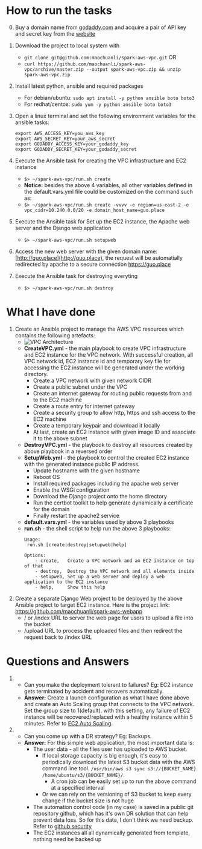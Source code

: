 # How to run the tasks
0. Buy a domain name from [godaddy.com](godaddy.com) and acquire a pair of API key and secret key from the [website](https://developer.godaddy.com/)

1. Download the project to local system with
      * `git clone git@github.com:maochuanli/spark-aws-vpc.git` OR
      * `curl https://github.com/maochuanli/spark-aws-vpc/archive/master.zip --output spark-aws-vpc.zip && unzip spark-aws-vpc.zip`
2. Install latest python, ansible and required packages
      * For debian/ubuntu: `sudo apt install -y python ansible boto boto3` 
      * For redhat/centos: `sudo yum -y python ansible boto boto3`
3. Open a linux terminal and set the following environment variables for the ansible tasks:
      ```
    export AWS_ACCESS_KEY=you_aws_key
    export AWS_SECRET_KEY=your_aws_secret
    export GODADDY_ACCESS_KEY=your_godaddy_key
    export GODADDY_SECRET_KEY=your_godaddy_secret
      ```
4. Execute the Ansible task for creating the VPC infrastructure and EC2 instance
   * `$> ~/spark-aws-vpc/run.sh create`
   * **Notice:** besides the above 4 variables, all other variables defined in the default.vars.yml file could be customized on the command such as:
   * `$> ~/spark-aws-vpc/run.sh create -vvvv -e region=us-east-2 -e vpc_cidr=10.240.0.0/20 -e domain_host_name=guo.place`

5. Execute the Ansible task for Set up the EC2 instance, the Apache web server and the Django web application
   * `$> ~/spark-aws-vpc/run.sh setupweb`

6. Access the new web server with the given domain name: [http://guo.place](http://guo.place), the request will be automatially redirected by apache to a secure connection https://guo.place

7. Execute the Ansible task for destroying everyting
   * `$> ~/spark-aws-vpc/run.sh destroy`
# What I have done
1. Create an Ansible project to manage the AWS VPC resources which contains the following artefacts:
   * ![VPC Architecture](https://docs.aws.amazon.com/AmazonVPC/latest/UserGuide/images/Case1_Diagram.png)
   * **CreateVPC.yml** - the main playbook to create VPC infrastructure and EC2 instance for the VPC network. With successful creation, all VPC network id, EC2 instance id and temporary key file for accessing the EC2 instance will be generated under the working directory.
      * Create a VPC network with given network CIDR
      * Create a public subnet under the VPC
      * Create an internet gateway for routing public requests from and to the EC2 machine
      * Create a route entry for internet gateway
      * Create a security group to allow http, https and ssh access to the EC2 machine
      * Create a temporary keypair and download it locally
      * At last, create an EC2 instance with given image ID and associate it to the above subnet
   * **DestroyVPC.yml** - the playbook to destroy all resources created by above playbook in a reversed order
   * **SetupWeb.yml** - the playbook to control the created EC2 instance with the generated instance public IP address. 
      * Update hostname with the given hostname
      * Reboot OS
      * Install required packages including the apache web server
      * Enable the WSGi configuration
      * Download the Django project onto the home directory
      * Run the certbot toolkit to help generate dynamically a certificate for the domain
      * Finally restart the apache2 service
   * **default.vars.yml** - the variables used by above 3 playbooks
   * **run.sh** - the shell script to help run the above 3 playbooks:
       ```
       Usage:
       	run.sh [create|destroy|setupweb|help]

       Options:
	       - create,   Create a VPC network and an EC2 instance on top of that
	       - destroy,  Destroy the VPC network and all elements inside
	       - setupweb, Set up a web server and deploy a web application to the EC2 instance
	       - help,     Show this help
       ```
2. Create a separate Django Web project to be deployed by the above Ansible project to target EC2 instance. Here is the project link: https://github.com/maochuanli/spark-aws-webapp
   * / or /index URL to server the web page for users to upload a file into the bucket
   * /upload URL to process the uploaded files and then redirect the request back to /index URL

# Questions and Answers
1. - Can you make the deployment tolerant to failures? Eg: EC2 instance gets terminated by accident and recovers automatically.
   * **Answer:** Create a launch configuration as what I have done above and create an Auto Scaling group that connects to the VPC network. Set the group size to 1(default). with this setting, any failure of EC2 instance will be recovered/replaced with a healthy instance within 5 minutes. Refer to [EC2 Auto Scaling](https://docs.aws.amazon.com/autoscaling/ec2/userguide/what-is-amazon-ec2-auto-scaling.html). 

2. - Can you come up with a DR strategy? Eg: Backups.
   * **Answer:** For this simple web application, the most important data is:
      * The user data - all the files user has uploaded to AWS bucket. 
         * If local storage capacity is big enough, it's easy to periodically download the latest S3 bucket data with the AWS command line tool.  `/usr/bin/aws s3 sync s3://{BUCKET_NAME} /home/ubuntu/s3/{BUCKET_NAME}/`. 
	       * A cron job can be easily set up to run the above command at a specified interval
         * Or we can rely on the versioning of S3 bucket to keep every change if the bucket size is not huge
      * The automation control code (in my case) is saved in a public git repository github, which has it's own DR solution that can help prevent data loss. So for this data, I don't think we need backup. Refer to [github security](https://help.github.com/articles/github-security/)
      * The EC2 instances all all dynamically generated from template, nothing need be backed up 
